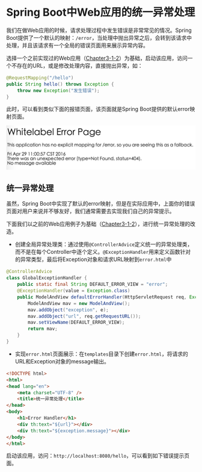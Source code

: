 # Spring Boot中Web应用的统一异常处理

我们在做Web应用的时候，请求处理过程中发生错误是非常常见的情况。Spring Boot提供了一个默认的映射：```/error```，当处理中抛出异常之后，会转到该请求中处理，并且该请求有一个全局的错误页面用来展示异常内容。

选择一个之前实现过的Web应用（[Chapter3-1-2](http://git.oschina.net/didispace/SpringBoot-Learning/tree/master/Chapter3-1-2)）为基础，启动该应用，访问一个不存在的URL，或是修改处理内容，直接抛出异常，如：

```java
@RequestMapping("/hello")
public String hello() throws Exception {
    throw new Exception("发生错误");
}
```

此时，可以看到类似下面的报错页面，该页面就是Spring Boot提供的默认error映射页面。

![error](./images/chapter12-error.png)

## 统一异常处理

虽然，Spring Boot中实现了默认的error映射，但是在实际应用中，上面你的错误页面对用户来说并不够友好，我们通常需要去实现我们自己的异常提示。

下面我们以之前的Web应用例子为基础（[Chapter3-1-2](http://git.oschina.net/didispace/SpringBoot-Learning/tree/master/Chapter3-1-2)），进行统一异常处理的改造。

* 创建全局异常处理类：通过使用```@ControllerAdvice```定义统一的异常处理类，而不是在每个Controller中逐个定义。```@ExceptionHandler```用来定义函数针对的异常类型，最后将Exception对象和请求URL映射到```error.html```中

```java
@ControllerAdvice
class GlobalExceptionHandler {
    public static final String DEFAULT_ERROR_VIEW = "error";
    @ExceptionHandler(value = Exception.class)
    public ModelAndView defaultErrorHandler(HttpServletRequest req, Exception e) throws Exception {
        ModelAndView mav = new ModelAndView();
        mav.addObject("exception", e);
        mav.addObject("url", req.getRequestURL());
        mav.setViewName(DEFAULT_ERROR_VIEW);
        return mav;
    }
}
```

* 实现```error.html```页面展示：在```templates```目录下创建```error.html```，将请求的URL和Exception对象的message输出。

```html
<!DOCTYPE html>
<html>
<head lang="en">
    <meta charset="UTF-8" />
    <title>统一异常处理</title>
</head>
<body>
    <h1>Error Handler</h1>
    <div th:text="${url}"></div>
    <div th:text="${exception.message}"></div>
</body>
</html>
```

启动该应用，访问：```http://localhost:8080/hello```，可以看到如下错误提示页面。






